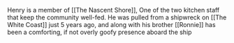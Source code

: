 Henry is a member of [[The Nascent Shore]], One of the two kitchen staff that keep the community well-fed. He was pulled from a shipwreck on [[The White Coast]] just 5 years ago, and along with his brother [[Ronnie]] has been a comforting, if not overly goofy presence aboard the ship